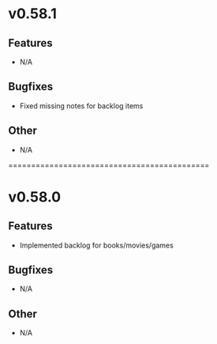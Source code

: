 # v0.58.1

## Features

 - N/A

## Bugfixes

 - Fixed missing notes for backlog items

## Other

 - N/A

============================================
# v0.58.0

## Features

 - Implemented backlog for books/movies/games

## Bugfixes

 - N/A

## Other

 - N/A
